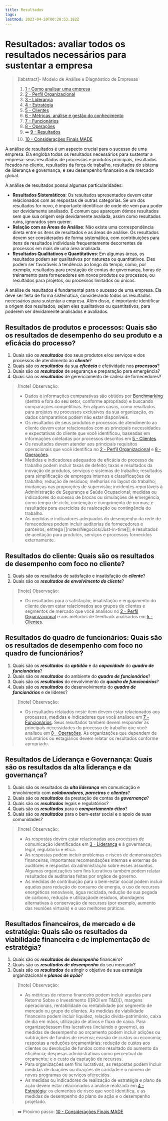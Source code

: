```yaml
---
title: Resultados
tags: 
lastmod: 2023-04-20T00:28:53.182Z
---
```

# Resultados: avaliar todos os resultados necessários para sustentar a empresa

> [!abstract]- Modelo de Análise e Diagnóstico de Empresas 
> 
>1. [1 - Como analisar uma empresa](1%20-%20Como%20analisar%20uma%20empresa.md)
>2. [2 - Perfil Organizacional](2%20-%20Perfil%20Organizacional.md)
>3. [3 - Liderança](3%20-%20Liderança.md)
>4. [4 - Estratégia](4%20-%20Estratégia.md)
>5. [5 - Clientes](5%20-%20Clientes.md)
>6. [6 - Métricas, análise e gestão do conhecimento](6%20-%20Métricas,%20análise%20e%20gestão%20do%20conhecimento.md)
>7. [7 - Funcionários](7%20-%20Funcionários.md)
>8. [8 - Operações](8%20-%20Operações.md)
>9. ➡️ [9 - Resultados](9%20-%20Resultados.md)
>10. [10 - Considerações Finais MADE](10%20-%20Considerações%20Finais%20MADE.md)

A análise de resultados é um aspecto crucial para o sucesso de uma empresa. Ela engloba todos os resultados necessários para sustentar a empresa: seus resultados de processos e produtos principais, resultados focados no cliente, resultados da força de trabalho, resultados do sistema de liderança e governança, e seu desempenho financeiro e de mercado global.

A análise de resultados possui algumas particularidades: 
- **Resultados Sistemáticos**: Os resultados apresentados devem estar relacionados com as respostas de outras categorias. Se um dos resultados for novo, é importante identificar de onde ele vem para poder ser devidamente analisado. É comum que apareçam ótimos resultados sem que sua origem seja devidamente avaliada, assim como resultados ruins, ignorados sem querer.
- **Relação com as Áreas de Análise**: Não existe uma correspondência direta entre os itens de resultados e as áreas de análise. Os resultados devem ser considerados de forma sistemática, com contribuições para itens de resultados individuais frequentemente decorrentes de processos em mais de uma área analisada.
- **Resultados Qualitativos e Quantitativos**: Em algumas áreas, os resultados podem ser qualitativos por natureza ou quantitativos. Eles podem ser favoráveis à tendência ao longo do tempo, como, por exemplo, resultados para prestação de contas de governança, horas de treinamento para fornecedores em novos produtos ou processos, ou resultados para projetos, ou processos limitados ou únicos.

A análise de resultados é fundamental para o sucesso de uma empresa. Ela deve ser feita de forma sistemática, considerando todos os resultados necessários para sustentar a empresa. Além disso, é importante identificar a origem dos resultados, sejam eles qualitativos ou quantitativos, para poderem ser devidamente analisados e avaliados.

## Resultados de produtos e processos: Quais são os resultados de desempenho do seu produto e a eficácia do processo?

1. Quais são os ***resultados*** dos seus produtos e/ou serviços e dos processos de atendimento ao ***cliente***?
2. Quais são os ***resultados*** da sua ***eficácia*** e efetividade nos ***processos***?
3. Quais são os ***resultados*** de segurança e preparação para emergência?
4. Quais são os ***resultados*** de gerenciamento de cadeia de fornecedores?

>[!note] Observação:
> 
>- Dados e informações comparativas são obtidos por [Benchmarking](notes/Negocios/Benchmarking.md) (dentro e fora do seu setor, conforme apropriado) e buscando comparações competitivas. Em alguns casos, como resultados para projetos ou processos exclusivos da sua organização, os dados comparativos podem não estar disponíveis. 
>- Os resultados de seus produtos e processos de atendimento ao cliente devem estar relacionados com as principais necessidades e expectativas do cliente que você identificou, baseadas em informações coletadas por processos descritos em [5 - Clientes](5%20-%20Clientes.md). 
>- Os resultados devem atender aos principais requisitos operacionais que você identifica no [2 - Perfil Organizacional](2%20-%20Perfil%20Organizacional.md) e [8 - Operações](8%20-%20Operações.md).
>- Medidas e indicadores adequados de eficácia do processo de trabalho podem incluir taxas de defeito; taxas e resultados da inovação de produtos, serviços e sistemas de trabalho; resultados para simplificação de empregos internos e classificações de trabalho; redução de resíduos; melhorias no layout do trabalho; mudanças nas proporções de supervisão; incidentes reportáveis à Administração de Segurança e Saúde Ocupacional; medidas ou indicadores do sucesso de brocas ou simulações de emergência, como tempo de ciclo, contenção e cumprimento de normas; e resultados para exercícios de realocação ou contingência do trabalho.
>- As medidas e indicadores adequados do desempenho da rede de fornecedores podem incluir auditorias de fornecedores e parceiros; entrega [[notes/Negocios/Just-in-time]]; e resultados de aceitação para produtos, serviços e processos fornecidos externamente.

## Resultados do cliente: Quais são os resultados de desempenho com foco no cliente?

1. Quais são os resultados de satisfação e insatisfação do ***cliente***?
2. Quais são os ***resultados de envolvimento do cliente***?

>[!note] Observação:
> 
>- Os resultados para a satisfação, insatisfação e engajamento do cliente devem estar relacionados aos grupos de clientes e segmentos de mercado que você analisou no [2 - Perfil Organizacional](2%20-%20Perfil%20Organizacional.md) e aos métodos de feedback analisados em [5 - Clientes](5%20-%20Clientes.md).

## Resultados do quadro de funcionários: Quais são os resultados de desempenho com foco no quadro de funcionários?

1. Quais são os ***resultados*** da ***aptidão*** e da ***capacidade*** do ***quadro de funcionários***?
2. Quais são os ***resultados*** do ambiente do ***quadro de funcionários***?
3. Quais são os ***resultados*** do envolvimento do ***quadro de funcionários***?
4. Quais são os ***resultados*** do desenvolvimento do ***quadro de funcionários*** e de líderes?

>[!note] Observação:
> 
>- Os resultados relatados neste item devem estar relacionados aos processos, medidas e indicadores que você analisou em [7 - Funcionários](7%20-%20Funcionários.md). Seus resultados também devem responder às principais necessidades do processo de trabalho que você analisou em [8 - Operações](8%20-%20Operações.md). As organizações que dependem de voluntários ou estagiários devem relatar os resultados conforme apropriado.

## Resultados de Liderança e Governança: Quais são os resultados da alta liderança e da governança?

1. Quais são os resultados da ***alta liderança*** em comunicação e envolvimento com ***colaboradores***, ***parceiros*** e ***clientes***?
2. Quais são os ***resultados*** da prestação de contas da ***governança***?
3. Quais são os ***resultados*** legais e regulatórios?
4. Quais são os ***resultados*** para o ***comportamento ético***?
5. Quais são os ***resultados*** para o bem-estar social e o apoio de suas comunidades?

>[!note] Observação:
> 
>- As respostas devem estar relacionadas aos processos de comunicação identificados em [3 - Liderança](3%20-%20Liderança.md) e à governança, legal, regulatória e ética.
>- As respostas podem incluir problemas e riscos de demonstrações financeiras, importantes recomendações internas e externas de auditores e respostas da administração sobre esses assuntos. Algumas organizações sem fins lucrativos também podem relatar resultados de auditorias feitas por orgãos de governo.
>- As medidas de contribuição para o bem-estar social podem incluir aquelas para redução do consumo de energia, o uso de recursos energéticos renováveis, água reciclada, redução de sua pegada de carbono, redução e utilizaçãode resíduos, abordagens alternativas à conservação de recursos (por exemplo, aumento das reuniões virtuais) e o uso melhores práticas. 

## Resultados financeiros, de mercado e de estratégia: Quais são os resultados da viabilidade financeira e de implementação de estratégia?

1. Quais são os ***resultados de desempenho*** financeiro?
2. Quais são os ***resultados de desempenho*** do seu mercado?
3. Quais são os ***resultados*** de atingir o objetivo de sua estratégia organizacional e ***planos de ação***?

>[!note] Observação:
> 
>- As métricas de retorno financeiro podem incluir aquelas para Retorno Sobre o Investimento ([[ROI em T&D]]), margens operacionais, rentabilidade ou rentabilidade por segmento de mercado ou grupo de clientes. As medidas de viabilidade financeira podem incluir liquidez, relação dívida-patrimônio, caixa de dia em mãos, utilização de ativos e fluxo de caixa. Para organizaçõessem fins lucrativos (incluindo o governo), as medidas de desempenho ao orçamento podem incluir adições ou subtrações de fundos de reserva; evasão de custos ou economia; respostas a reduções orçamentárias; redução de custos aos clientes ou devolução de fundos como resultado do aumento da eficiência; despesas administrativas como percentual do orçamento; e o custo da captação de recursos.
>- Para organizações sem fins lucrativos, as respostas podem incluir medidas de doações ou doações de caridade e o número de novos programas ou serviços oferecidos.
>- As medidas ou indicadores de realização de estratégia e plano de ação devem estar relacionados a análise realizada em [4 - Estratégia](4%20-%20Estratégia.md): os elementos de risco que você identifica, e as medidas de desempenho do plano de ação e o desempenho projetado. 

> ➡️ Próximo passo: [10 - Considerações Finais MADE](10%20-%20Considerações%20Finais%20MADE.md)